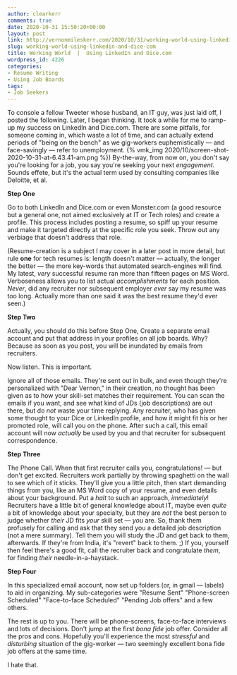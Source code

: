```yaml
---
author: clearkerr
comments: true
date: 2020-10-31 15:50:20+00:00
layout: post
link: http://vernonmileskerr.com/2020/10/31/working-world-using-linkedin-and-dice-com/
slug: working-world-using-linkedin-and-dice-com
title: Working World  |  Using LinkedIn and Dice.com
wordpress_id: 4226
categories:
- Resume Writing
- Using Job Boards
tags:
- Job Seekers
---
```





To console a fellow Tweeter whose husband, an IT guy, was just laid off, I posted the following.  Later, I began thinking. It took a while for me to ramp-up my success on LinkedIn and Dice.com. There are some pitfalls, for someone coming in, which waste a lot of time, and can  actually extend periods of "being on the bench" as we gig-workers euphemistically — and face-savingly — refer to unemployment. {% vmk_img 2020/10/screen-shot-2020-10-31-at-6.43.41-am.png %})  By-the-way, from now on, you don't say you're looking for a job, you say you're seeking your next _engagement_.  Sounds effete, but it's the actual term used by consulting companies like Deloitte, et al.







**Step One**







Go to both LinkedIn and Dice.com or even Monster.com (a good resource but a general one, not aimed exclusively at IT or Tech roles) and create a profile.  This process includes posting a resume, so spiff up your resume and make it targeted directly at the specific role you seek.  Throw out any verbiage that doesn't address that role. 







(Resume-creation is a subject I may cover in a later post  in more detail, but rule **one** for tech resumes is: length doesn't matter — actually, the longer the better — the more key-words that automated search-engines will find.  My latest, _very_ successful resume ran more than fifteen pages on MS Word. Verboseness allows you to list actual _accomplishments_ for each position.  _Never_, did any recruiter nor subsequent employer _ever_ say my resume was too long. Actually more than one said it was the best resume they'd ever seen.)







**Step Two**







Actually, you should do this before Step One, Create a separate email account and put that address in your profiles on all job boards.  Why? Because as soon as you post, you will be inundated by emails from recruiters.  







Now listen.  This is important.  







Ignore all of those emails.  They're sent out in bulk, and even though they're personalized with "Dear Vernon," in their creation, no thought has been given as to how your skill-set matches their requirement.  You can scan the emails if you want, and see what kind of JDs (job descriptions) are out there, but do _not_ waste your time replying.  Any recruiter, who has given some thought to your Dice or LinkedIn profile, and how it might fit his or her promoted role, will call you on the phone.  After such a call, this email account will now _actually_ be used by you and that recruiter for subsequent correspondence.







**Step Three**







The Phone Call.  When that first recruiter calls you, congratulations! — but don't get excited.  Recruiters work partially by throwing spaghetti on the wall to see which of it sticks.  They'll give you a little pitch, then start demanding things from you, like an MS Word copy of your resume, and even details about your background.  Put a _halt_ to such an approach, _immediately_!  Recruiters have a little bit of general knowledge about IT, maybe even _quite_ a bit of knowledge about your specialty, but they are _not_ the best person to judge whether _their_ JD fits _your_ skill set — _you_ are.  So, thank them profusely for calling and ask that they send you a detailed job description (not a mere summary).  Tell them you will study the JD and get back to them, afterwards.  If they're from India, it's "revert" back to them.  ;)  If you, yourself then feel there's a good fit, call the recruiter back and congratulate _them_, for finding _their_ needle-in-a-haystack.  







**Step Four**







In this specialized email account, now set up folders (or, in gmail —  labels) to aid in organizing.  My sub-categories were "Resume Sent" "Phone-screen Scheduled"  "Face-to-face Scheduled"  "Pending Job offers" and a few others. 







The rest is up to you. There will be phone-screens, face-to-face interviews and lots of decisions.  Don't jump at the first _bona fide_ job offer.  Consider all the pros and cons.  Hopefully you'll experience the most _stressful_  and _disturbing_ situation of the gig-worker —  two seemingly excellent bona fide job offers at the same time. 







I hate that.



